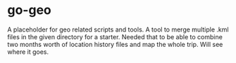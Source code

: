 # go-geo

A placeholder for geo related scripts and tools.
A tool to merge multiple .kml files in the given directory for a starter. Needed that to be able to combine two months worth of location history files and map the whole trip.
Will see where it goes.
